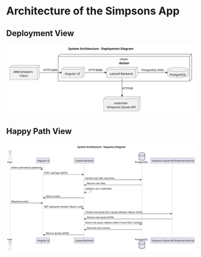 # Architecture of the Simpsons App

## Deployment View

<img src="deployment.svg" alt="Deployment diagram">

## Happy Path View

<img src="sequence.svg" alt="Sequence diagram">
